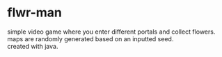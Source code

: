 # flwr-man

simple video game where you enter different portals and collect flowers. maps are randomly generated based on an inputted seed.
<br>
created with java.
